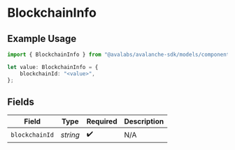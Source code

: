 # BlockchainInfo

## Example Usage

```typescript
import { BlockchainInfo } from "@avalabs/avalanche-sdk/models/components";

let value: BlockchainInfo = {
    blockchainId: "<value>",
};
```

## Fields

| Field              | Type               | Required           | Description        |
| ------------------ | ------------------ | ------------------ | ------------------ |
| `blockchainId`     | *string*           | :heavy_check_mark: | N/A                |